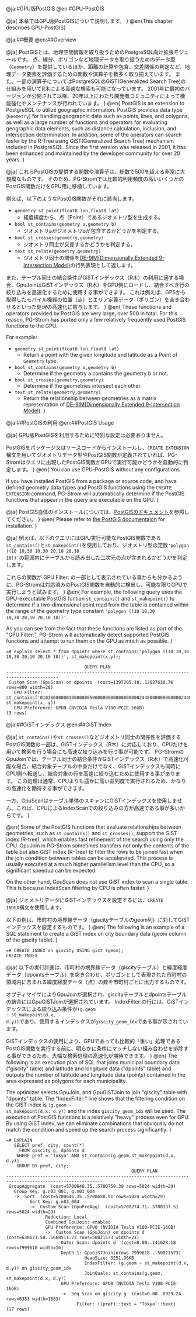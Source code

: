 @ja:#GPU版PostGIS
@en:#GPU-PostGIS

@ja{
本章ではGPU版PostGISについて説明します。
}
@en{This chapter describes GPU-PostGIS}

@ja:##概要
@en:##Overview

@ja{
PostGISとは、地理空間情報を取り扱うためのPostgreSQL向け拡張モジュールです。
点、線分、ポリゴンなど地理データを取り扱うためのデータ型（<code>Geometry</code>）を提供しているほか、距離の計算や包含、交差関係の判定など、地理データ要素を評価するための関数や演算子を数多く取り揃えています。
また、一部の演算子についてはPostgreSQLのGiST(Generalized Search Tree)の仕組みを用いてR木による高速な検索も可能になっています。
2001年に最初のバージョンが公開されて以降、20年以上にわたり開発者コミュニティによって機能強化やメンテナンスが行われています。
}
@en{
PostGIS is an extension to PostgreSQL to utilize geographic information. PostGIS provides data type (<code>Geometry</code>) for handling geographic data such as points, lines, and polygons, as well as a large number of functions and operators for evaluating geographic data elements, such as distance calculation, inclusion, and intersection determination.
In addition, some of the operators can search faster by the R-Tree using GiST(Generalized Search Tree) mechanism included in PostgreSQL.
Since the first version was released in 2001, it has been enhanced and maintained by the developer community for over 20 years.
}

@ja{
これらPostGISの提供する関数や演算子は、総数で500を超える非常に大規模なものです。
そのため、PG-Stromでは比較的利用頻度の高いいくつかのPostGIS関数だけをGPU用に移植しています。

例えば、以下のようなPostGIS関数がそれに該当します。

- <code>geometry st_point(float8 lon,float8 lat)</code>
    - 経度緯度から、点（Point）であるジオメトリ型を生成する。
- <code>bool st_contains(geometry a,geometry b)</code>
    - ジオメトリaがジオメトリbが包含するかどうかを判定する。
- <code>bool st_crosses(geometry,geometry)</code>
    - ジオメトリ同士が交差するかどうかを判定する。
- <code>text st_relate(geometry,geometry)</code>
    - ジオメトリ同士の関係を[DE-9IM(Dimensionally Extended 9-Intersection Model)](https://en.wikipedia.org/wiki/DE-9IM)の行列表現として返します。

また、テーブル同士の結合条件がGiSTインデックス（R木）の利用に適する場合、GpuJoinはGiSTインデックス（R木）をGPU側にロードし、結合すべき行の絞り込みを高速化するために使用する事ができます。
これは例えば、GPSから取得したモバイル機器の位置（点）とエリア定義データ（ポリゴン）を突き合わせるといった処理の高速化に寄与します。
}
@en{
These functions and operators provided by PostGIS are very large, over 500 in total.
For this reason, PG-Strom has ported only a few relatively frequently used PostGIS functions to the GPU.

For example:

- <code>geometry st_point(float8 lon,float8 lat)</code>
    - Return a point with the given longitude and latitude as a Point of <code>Geometry</code> type.
- <code>bool st_contains(geometry a,geometry b)</code>
    - Determine if the geometry a contains the geometry b or not. 
- <code>bool st_crosses(geometry,geometry)</code>
    - Determine if the geometries intersect each other.
- <code>text st_relate(geometry,geometry)</code>
    - Return the relationship between geometries as a matrix representation of [DE-9IM(Dimensionally Extended 9-Intersection Model)](https://en.wikipedia.org/wiki/DE-9IM).
}

@ja:##PostGISの利用
@en:##PostGIS Usage

@ja{
GPU版PostGISを利用するために特別な設定は必要ありません。

PostGISをパッケージ又はソースコードからインストールし、`CREATE EXTENSION`構文を用いてジオメトリデータ型やPostGIS関数が定義されていれば、PG-Stromはクエリに出現したPostGIS関数がGPUで実行可能かどうかを自動的に判定します。
}
@en{
You can use GPU-PostGIS without any configurations.

If you have installed PostGIS from a package or source code, and have defined geometry data types and PostGIS functions using the `CREATE EXTENSION` command, PG-Strom will automatically determine if the PostGIS functions that appear in the query are executable on the GPU.
}

@ja{
PostGIS自体のインストールについては、[PostGISのドキュメント](http://postgis.net/docs/postgis-ja.html)を参照してください。
}
@en{
Please refer to [the PostGIS documentaion](http://postgis.net/docs/) for installation.
}

@ja{
例えば、以下のクエリにはGPU実行可能なPostGIS関数である<code>st_contains()</code>と<code>st_makepoint()</code>を使用しており、ジオメトリ型の定数<code>'polygon ((10 10,30 10,30 20,10 20,10 10))'</code>の範囲内にテーブルから読み出した二次元の点が含まれるかどうかを判定します。

これらの関数が GPU Filter: の一部として表示されている事からも分かるように、PG-Stromは対応済みのPostGIS関数を自動的に検出し、可能な限りGPUで実行しようと試みます。
}
@en{
For example, the following query uses the GPU-executable PostGIS funtion <code>st_contains()</code> and <code>st_makepoint()</code> to determine if a two-dimensional point read from the table is contained within the range of the geometry type constant <code>'polygon ((10 10,30 10,30 20,10 20,10 10))'</code>.

As you can see from the fact that these functions are listed as part of the "GPU Filter:", PG-Strom will automatically detect supported PostGIS functions and attempt to run them on the GPU as much as possible.
}

```
=# explain select * from dpoints where st_contains('polygon ((10 10,30 10,30 20,10 20,10 10))', st_makepoint(x,y));

                              QUERY PLAN
------------------------------------------------------------------------------------------
 Custom Scan (GpuScan) on dpoints  (cost=1397205.10..12627630.76 rows=800 width=28)
   GPU Filter: st_contains('01030000000100000005000000000000000000244000000000000024400000000000003E4000000000000024400000000000003E4000000000000034400000000000002440000000000000344000000000000024400000000000002440'::geometry, st_makepoint(x, y))
   GPU Preference: GPU0 (NVIDIA Tesla V100-PCIE-16GB)
(3 rows)
```

@ja:##GiSTインデックス
@en:##GiST Index

@ja{
<code>st_contains()</code>や<code>st_crosses()</code>などジオメトリ同士の関係性を評価するPostGIS関数の一部は、GiSTインデックス（R木）に対応しており、CPUだけを用いて検索を行う場合にも高速な絞り込みを行う事が可能です。
PG-StromのGpuJoinでは、テーブル同士の結合条件がGiSTインデックス（R木）で高速化可能な場合、結合対象テーブルの中身だけでなく、GiSTインデックスも同時にGPU側へ転送し、結合対象の行を高速に絞り込むために使用する事があります。
この処理は通常、CPUよりも遥かに高い並列度で実行されるため、かなりの高速化を期待する事ができます。

一方、GpuScanはテーブル単体のスキャンにGiSTインデックスを使用しません。これは、CPUによるIndexScanでの絞り込みの方が高速である事が多いからです。
}

@en{
Some of the PostGIS functions that evaluate relationships between geometries, such as <code>st_contains()</code> and <code>st_crosses()</code>, support the GiST index (R-tree), which enables fast refinement of the search using only the CPU. 
GpuJoin in PG-Strom sometimes transfers not only the contents of the table but also GiST index (R-Tree) to filter the rows to be joined fast when the join condition between tables can be accelerated.  This process is usually executed at a much higher parallelism level than the CPU, so a significant speedup can be expected.

On the other hand, GpuScan does not use GiST index to scan a single table. This is because IndexScan filtering by CPU is often faster.
}

@ja{
ジオメトリデータにGiSTインデックスを設定するには、<code>CREATE INDEX</code>構文を使用します。

以下の例は、市町村の境界線データ（giscityテーブルのgeom列）に対してGiSTインデックスを設定するものです。
}
@en{
The following is an example of a SQL statement to create a GiST index on city boundary data (geom column of the giscity table).
}

```
=# CREATE INDEX on giscity USING gist (geom);
CREATE INDEX
```

@ja{
以下の実行計画は、市町村の境界線データ（giscityテーブル）と緯度経度データ（dpointsテーブル）を突き合わせ、ポリゴンとして表現された市町村の領域内に含まれる緯度経度データ（点）の数を市町村ごとに出力するものです。

オプティマイザによりGpuJoinが選択され、giscityテーブルとdpointsテーブルの結合にはGpuGiSTJoinが選択されています。
IndexFilter:の行には、GiSTインデックスによる絞り込み条件が<code>(g.geom ~ st_makepoint(d.x, d.y))</code>であり、使用するインデックスが<code>giscity_geom_idx</code>である事が示されています。

GiSTインデックスの使用により、GPUであっても比較的「重い」処理であるPostGIS関数を実行する前に、明らかに条件にマッチしない組み合わせを排除する事ができるため、大幅な検索処理の高速化が期待できます。
}
@en{
The following is an execution plan of SQL that joins municipal boundary data ("giscity" table) and latitude and longitude data ("dpoints" table) and outputs the number of latitude and longitude data (points) contained in the area expressed as polygons for each municipality.

The optimizer selects GpuJoin, and GpuGiSTJoin to join "giscity" table with "dpoints" table.
The "IndexFilter:" line shows that the filtering condition on the GiST index is <code>(g.geom ~ st_makepoint(d.x, d.y))</code> and the index <code>giscity_geom_idx</code> will be used.
The execution of PostGIS functions is a relatively "heavy" process even for GPU.
By using GiST index, we can eliminate combinations that obviously do not match the condition and speed up the search process significantly.
}

```
=# EXPLAIN
   SELECT pref, city, count(*)
     FROM giscity g, dpoints d
    WHERE pref = 'Tokyo' AND st_contains(g.geom,st_makepoint(d.x, d.y))
    GROUP BY pref, city;
                                                QUERY PLAN
-----------------------------------------------------------------------------------------------------------
 GroupAggregate  (cost=5700646.35..5700759.39 rows=5024 width=29)
   Group Key: g.n03_001, g.n03_004
   ->  Sort  (cost=5700646.35..5700658.91 rows=5024 width=29)
         Sort Key: g.n03_004
         ->  Custom Scan (GpuPreAgg)  (cost=5700274.71..5700337.51 rows=5024 width=29)
               Reduction: Local
               Combined GpuJoin: enabled
               GPU Preference: GPU0 (NVIDIA Tesla V100-PCIE-16GB)
               ->  Custom Scan (GpuJoin) on dpoints d  (cost=638671.58..5668511.23 rows=50821573 width=21)
                     Outer Scan: dpoints d  (cost=0.00..141628.18 rows=7999618 width=16)
                     Depth 1: GpuGiSTJoin(nrows 7999618...50821573)
                              HeapSize: 3251.36KB
                              IndexFilter: (g.geom ~ st_makepoint(d.x, d.y)) on giscity_geom_idx
                              JoinQuals: st_contains(g.geom, st_makepoint(d.x, d.y))
                     GPU Preference: GPU0 (NVIDIA Tesla V100-PCIE-16GB)
                     ->  Seq Scan on giscity g  (cost=0.00..8929.24 rows=6353 width=1883)
                           Filter: ((pref)::text = 'Tokyo'::text)
(17 rows)

```

